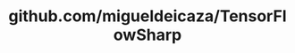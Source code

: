 ---
layout: post
title: github.com/migueldeicaza/TensorFlowSharp
categories: link
tags: [انگلیسی, برنامه‌نویسی]
---
